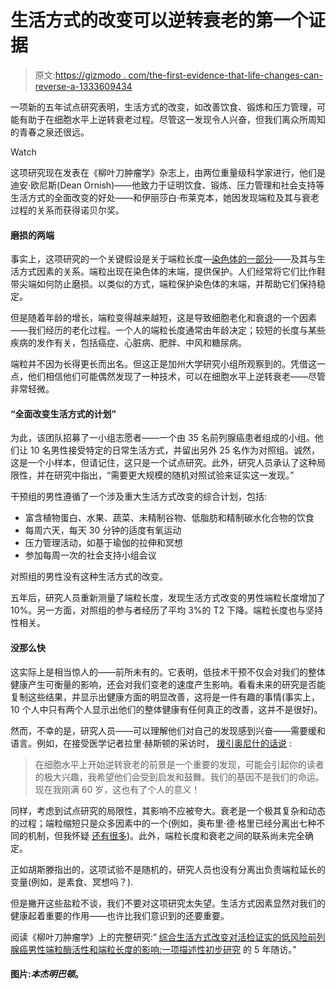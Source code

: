 # 生活方式的改变可以逆转衰老的第一个证据

> 原文:[https://gizmodo . com/the-first-evidence-that-life-changes-can-reverse-a-1333609434](https://gizmodo.com/the-first-evidence-that-lifestyle-changes-can-reverse-a-1333609434)

一项新的五年试点研究表明，生活方式的改变，如改善饮食、锻炼和压力管理，可能有助于在细胞水平上逆转衰老过程。尽管这一发现令人兴奋，但我们离众所周知的青春之泉还很远。

Watch

这项研究现在发表在《柳叶刀肿瘤学》杂志上，由两位重量级科学家进行，他们是迪安·欧尼斯(Dean Ornish)——他致力于证明饮食、锻炼、压力管理和社会支持等生活方式的全面改变的好处——和伊丽莎白·布莱克本，她因发现端粒及其与衰老过程的关系而获得诺贝尔奖。

#### 磨损的两端

事实上，这项研究的一个关键假设是关于端粒长度—[染色体的一部分](https://gizmodo.com/how-artificial-chromosomes-could-transform-humanity-754993569)——及其与生活方式因素的关系。端粒出现在染色体的末端，提供保护。人们经常将它们比作鞋带尖端如何防止磨损。以类似的方式，端粒保护染色体的末端，并帮助它们保持稳定。

但是随着年龄的增长，端粒变得越来越短，这是导致细胞老化和衰退的一个因素——我们经历的老化过程。一个人的端粒长度通常由年龄决定；较短的长度与某些疾病的发作有关，包括癌症、心脏病、肥胖、中风和糖尿病。

端粒并不因为长得更长而出名。但这正是加州大学研究小组所观察到的。凭借这一点，他们相信他们可能偶然发现了一种技术，可以在细胞水平上逆转衰老——尽管非常轻微。

#### “全面改变生活方式的计划”

为此，该团队招募了一小组志愿者——一个由 35 名前列腺癌患者组成的小组。他们让 10 名男性接受特定的日常生活方式，并留出另外 25 名作为对照组。诚然，这是一个小样本，但请记住，这只是一个试点研究。此外，研究人员承认了这种局限性，并在研究中指出，“需要更大规模的随机对照试验来证实这一发现。”

干预组的男性遵循了一个涉及重大生活方式改变的综合计划，包括:

*   富含植物蛋白、水果、蔬菜、未精制谷物、低脂肪和精制碳水化合物的饮食
*   每周六天，每天 30 分钟的适度有氧运动
*   压力管理活动，如基于瑜伽的拉伸和冥想
*   参加每周一次的社会支持小组会议

对照组的男性没有这种生活方式的改变。

五年后，研究人员重新测量了端粒长度，发现生活方式改变的男性端粒长度增加了 10%。另一方面，对照组的参与者经历了平均 3%的 T2 下降。端粒长度也与坚持性相关。

#### 没那么快

这实际上是相当惊人的——前所未有的。它表明，低技术干预不仅会对我们的整体健康产生可衡量的影响，还会对我们变老的速度产生影响。看看未来的研究是否能复制这些结果，并显示出健康方面的明显改善，这将是一件有趣的事情(事实上，10 个人中只有两个人显示出他们的整体健康有任何真正的改善，这并不是很好)。

然而，不幸的是，研究人员——可以理解他们对自己的发现感到兴奋——需要缓和语言。例如，在接受医学记者拉里·赫斯顿的采访时， [援引奥尼什的话说](http://www.forbes.com/sites/larryhusten/2013/09/16/no-dean-ornish-and-elizabeth-blackburn-have-not-discovered-the-fountain-of-youth/) :

> 在细胞水平上开始逆转衰老的前景是一个重要的发现，可能会引起你的读者的极大兴趣，我希望他们会受到启发和鼓舞。我们的基因不是我们的命运。现在我刚满 60 岁，这也有了个人的意义！

同样，考虑到试点研究的局限性，其影响不应被夸大。衰老是一个极其复杂和动态的过程；端粒缩短只是众多因素中的一个(例如，奥布里·德·格里已经分离出七种不同的机制，但我怀疑 [还有很多](https://gizmodo.com/do-these-startling-animal-studies-mean-your-lifespan-co-486041314))。此外，端粒长度和衰老之间的联系尚未完全确定。

正如胡斯滕指出的，这项试验不是随机的，研究人员也没有分离出负责端粒延长的变量(例如，是素食、冥想吗？).

但是撇开这些盐粒不谈，我们不要对这项研究太失望。生活方式因素显然对我们的健康起着重要的作用——也许比我们意识到的还要重要。

阅读《柳叶刀肿瘤学》上的完整研究:“ [综合生活方式改变对活检证实的低风险前列腺癌男性端粒酶活性和端粒长度的影响:一项描述性初步研究](http://www.thelancet.com/journals/lanonc/article/PIIS1470-2045(13)70366-8/abstract) 的 5 年随访。”

#### 图片:*本杰明巴顿*。